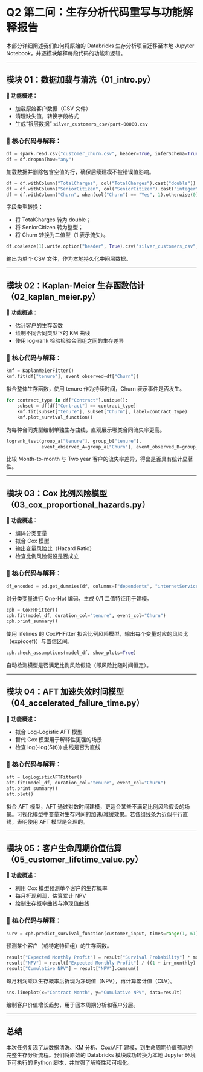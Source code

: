 
# Q2 第二问：生存分析代码重写与功能解释报告

本部分详细阐述我们如何将原始的 Databricks 生存分析项目迁移至本地 Jupyter Notebook，并逐模块解释每段代码的功能和逻辑。

---

## 模块 01：数据加载与清洗（01_intro.py）

📌 **功能概述：**
- 加载原始客户数据（CSV 文件）
- 清理缺失值，转换字段格式
- 生成“银层数据” `silver_customers_csv/part-00000.csv`

### 🧩 核心代码与解释：

```python
df = spark.read.csv("customer_churn.csv", header=True, inferSchema=True)
df = df.dropna(how="any")
```

加载数据并删除包含空值的行，确保后续建模不被错误值影响。

```python
df = df.withColumn("TotalCharges", col("TotalCharges").cast("double"))
df = df.withColumn("SeniorCitizen", col("SeniorCitizen").cast("integer"))
df = df.withColumn("Churn", when(col("Churn") == "Yes", 1).otherwise(0))
```

字段类型转换：
- 将 TotalCharges 转为 double；
- 将 SeniorCitizen 转为整型；
- 将 Churn 转换为二值型（1 表示流失）。

```python
df.coalesce(1).write.option("header", True).csv("silver_customers_csv", mode="overwrite")
```

输出为单个 CSV 文件，作为本地持久化中间层数据。

---

## 模块 02：Kaplan-Meier 生存函数估计（02_kaplan_meier.py）

📌 **功能概述：**
- 估计客户的生存函数
- 绘制不同合同类型下的 KM 曲线
- 使用 log-rank 检验检验合同组之间的生存差异

### 🧩 核心代码与解释：

```python
kmf = KaplanMeierFitter()
kmf.fit(df["tenure"], event_observed=df["Churn"])
```

拟合整体生存函数，使用 tenure 作为持续时间，Churn 表示事件是否发生。

```python
for contract_type in df["Contract"].unique():
    subset = df[df["Contract"] == contract_type]
    kmf.fit(subset["tenure"], subset["Churn"], label=contract_type)
    kmf.plot_survival_function()
```

为每种合同类型绘制单独生存曲线，直观展示哪类合同流失率更高。

```python
logrank_test(group_a["tenure"], group_b["tenure"],
             event_observed_A=group_a["Churn"], event_observed_B=group_b["Churn"]).p_value
```

比较 Month-to-month 与 Two year 客户的流失率差异，得出是否具有统计显著性。

---

## 模块 03：Cox 比例风险模型（03_cox_proportional_hazards.py）

📌 **功能概述：**
- 编码分类变量
- 拟合 Cox 模型
- 输出变量风险比（Hazard Ratio）
- 检查比例风险假设是否成立

### 🧩 核心代码与解释：

```python
df_encoded = pd.get_dummies(df, columns=["dependents", "internetService", "techSupport"], drop_first=False)
```

对分类变量进行 One-Hot 编码，生成 0/1 二值特征用于建模。

```python
cph = CoxPHFitter()
cph.fit(model_df, duration_col="tenure", event_col="Churn")
cph.print_summary()
```

使用 lifelines 的 CoxPHFitter 拟合比例风险模型，输出每个变量对应的风险比（exp(coef)）与置信区间。

```python
cph.check_assumptions(model_df, show_plots=True)
```

自动检测模型是否满足比例风险假设（即风险比随时间恒定）。

---

## 模块 04：AFT 加速失效时间模型（04_accelerated_failure_time.py）

📌 **功能概述：**
- 拟合 Log-Logistic AFT 模型
- 替代 Cox 模型用于解释性更强的场景
- 检查 log(-log(S(t))) 曲线是否为直线

### 🧩 核心代码与解释：

```python
aft = LogLogisticAFTFitter()
aft.fit(model_df, duration_col="tenure", event_col="Churn")
aft.print_summary()
aft.plot()
```

拟合 AFT 模型，AFT 通过对数时间建模，更适合某些不满足比例风险假设的场景。可视化模型中变量对生存时间的加速/减缓效果。若各组线条为近似平行直线，表明使用 AFT 模型是合理的。

---

## 模块 05：客户生命周期价值估算（05_customer_lifetime_value.py）

📌 **功能概述：**
- 利用 Cox 模型预测单个客户的生存概率
- 每月折现利润，估算累计 NPV
- 绘制生存概率曲线与净现值曲线

### 🧩 核心代码与解释：

```python
surv = cph.predict_survival_function(customer_input, times=range(1, 61))
```

预测某个客户（或特定特征组）的生存函数。

```python
result["Expected Monthly Profit"] = result["Survival Probability"] * monthly_profit
result["NPV"] = result["Expected Monthly Profit"] / ((1 + irr_monthly) ** result["Contract Month"])
result["Cumulative NPV"] = result["NPV"].cumsum()
```

每月利润乘以生存概率后折现为净现值（NPV），再计算累计值（CLV）。

```python
sns.lineplot(x="Contract Month", y="Cumulative NPV", data=result)
```

绘制客户价值增长趋势，用于回本周期分析和客户分层。

---

## 总结

本次任务复现了从数据清洗、KM 分析、Cox/AFT 建模，到生命周期价值预测的完整生存分析流程。我们将原始的 Databricks 模块成功转换为本地 Jupyter 环境下可执行的 Python 脚本，并增强了解释性和可视化。
